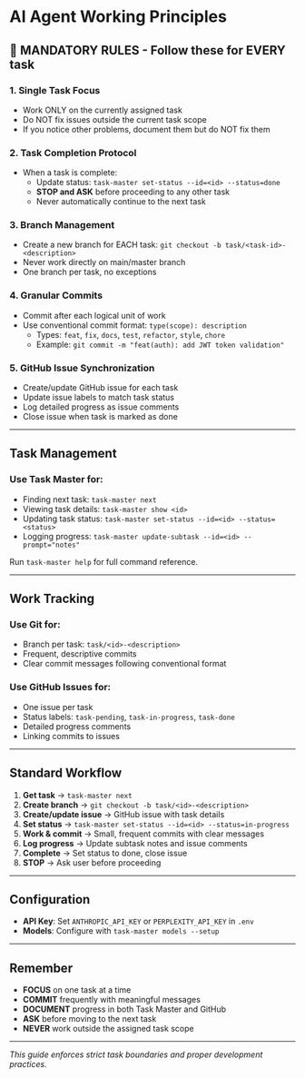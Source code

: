 # AI Agent Working Principles

## 🚨 MANDATORY RULES - Follow these for EVERY task

### 1. **Single Task Focus**
- Work ONLY on the currently assigned task
- Do NOT fix issues outside the current task scope
- If you notice other problems, document them but do NOT fix them

### 2. **Task Completion Protocol**
- When a task is complete:
  - Update status: `task-master set-status --id=<id> --status=done`
  - **STOP and ASK** before proceeding to any other task
  - Never automatically continue to the next task

### 3. **Branch Management**
- Create a new branch for EACH task: `git checkout -b task/<task-id>-<description>`
- Never work directly on main/master branch
- One branch per task, no exceptions

### 4. **Granular Commits**
- Commit after each logical unit of work
- Use conventional commit format: `type(scope): description`
  - Types: `feat`, `fix`, `docs`, `test`, `refactor`, `style`, `chore`
  - Example: `git commit -m "feat(auth): add JWT token validation"`

### 5. **GitHub Issue Synchronization**
- Create/update GitHub issue for each task
- Update issue labels to match task status
- Log detailed progress as issue comments
- Close issue when task is marked as done

---

## Task Management

### Use Task Master for:
- Finding next task: `task-master next`
- Viewing task details: `task-master show <id>`
- Updating task status: `task-master set-status --id=<id> --status=<status>`
- Logging progress: `task-master update-subtask --id=<id> --prompt="notes"`

Run `task-master help` for full command reference.

---

## Work Tracking

### Use Git for:
- Branch per task: `task/<id>-<description>`
- Frequent, descriptive commits
- Clear commit messages following conventional format

### Use GitHub Issues for:
- One issue per task
- Status labels: `task-pending`, `task-in-progress`, `task-done`
- Detailed progress comments
- Linking commits to issues

---

## Standard Workflow

1. **Get task** → `task-master next`
2. **Create branch** → `git checkout -b task/<id>-<description>`
3. **Create/update issue** → GitHub issue with task details
4. **Set status** → `task-master set-status --id=<id> --status=in-progress`
5. **Work & commit** → Small, frequent commits with clear messages
6. **Log progress** → Update subtask notes and issue comments
7. **Complete** → Set status to done, close issue
8. **STOP** → Ask user before proceeding

---

## Configuration

- **API Key**: Set `ANTHROPIC_API_KEY` or `PERPLEXITY_API_KEY` in `.env`
- **Models**: Configure with `task-master models --setup`

---

## Remember

- **FOCUS** on one task at a time
- **COMMIT** frequently with meaningful messages
- **DOCUMENT** progress in both Task Master and GitHub
- **ASK** before moving to the next task
- **NEVER** work outside the assigned task scope

---

_This guide enforces strict task boundaries and proper development practices._